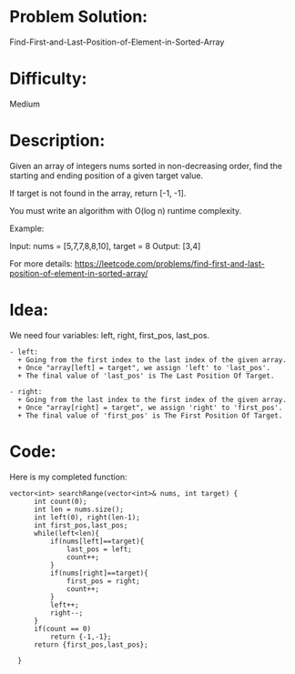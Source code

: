 # Problem Solution: 
  Find-First-and-Last-Position-of-Element-in-Sorted-Array
  
# Difficulty: 
  Medium
  
# Description:
  Given an array of integers nums sorted in non-decreasing order, find the starting and ending position of a given target value.

  If target is not found in the array, return [-1, -1].

  You must write an algorithm with O(log n) runtime complexity.

  Example:

  Input: nums = [5,7,7,8,8,10], target = 8
  Output: [3,4]
  
  For more details: https://leetcode.com/problems/find-first-and-last-position-of-element-in-sorted-array/
  
# Idea:
  We need four variables: left, right, first_pos, last_pos.
  
    - left:
      + Going from the first index to the last index of the given array.
      + Once "array[left] = target", we assign 'left' to 'last_pos'.
      + The final value of 'last_pos' is The Last Position Of Target.
      
    - right:
      + Going from the last index to the first index of the given array.
      + Once "array[right] = target", we assign 'right' to 'first_pos'.
      + The final value of 'first_pos' is The First Position Of Target.
# Code:
  Here is my completed function: 

    vector<int> searchRange(vector<int>& nums, int target) {
          int count(0);
          int len = nums.size();
          int left(0), right(len-1);
          int first_pos,last_pos;
          while(left<len){
              if(nums[left]==target){
                  last_pos = left;
                  count++;
              }
              if(nums[right]==target){
                  first_pos = right;
                  count++;
              }
              left++;
              right--;
          }
          if(count == 0)
              return {-1,-1};
          return {first_pos,last_pos};

      }
  
  


